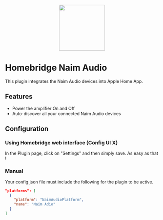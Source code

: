 <p align="center">

<img src="https://upload.wikimedia.org/wikipedia/commons/c/ca/Naim_Audio_Logo_Black.jpg" width="150">

</p>


# Homebridge Naim Audio

This plugin integrates the Naim Audio devices into Apple Home App.

## Features

- Power the amplifier On and Off
- Auto-discover all your connected Naim Audio devices

## Configuration

### Using Homebridge web interface (Config UI X)

In the Plugin page, click on "Settings" and then simply save. As easy as that !

### Manual

Your config.json file must include the following for the plugin to be active.

```json
"platforms": [
  {
    "platform": "NaimAudioPlatform",
    "name": "Naim Adio"
  }
]
```
